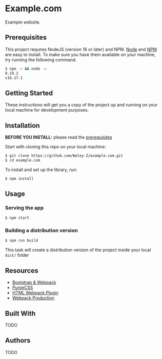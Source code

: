 # Example.com

Example website.

## Prerequisites

This project requires NodeJS (version 16 or later) and NPM. [Node](http://nodejs.org/) and [NPM](https://npmjs.org/) are easy to install. To make sure you have them available on your machine, try running the following command.

```sh
$ npm -v && node -v
8.19.2
v16.17.1
```

## Getting Started

These instructions will get you a copy of the project up and running on your local machine for development purposes.

## Installation

**BEFORE YOU INSTALL:** please read the [prerequisites](#prerequisites)

Start with cloning this repo on your local machine:

```sh
$ git clone https://github.com/Waley-Z/example.com.git
$ cd example.com
```

To install and set up the library, run:

```sh
$ npm install
```

## Usage

### Serving the app

```sh
$ npm start
```

### Building a distribution version

```sh
$ npm run build
```

This task will create a distribution version of the project inside your local `dist/` folder

## Resources

* [Bootstrap & Webpack](https://getbootstrap.com/docs/5.2/getting-started/webpack/)
* [PurgeCSS](https://purgecss.com/plugins/postcss.html)
* [HTML Webpack Plugin](https://github.com/jantimon/html-webpack-plugin)
* [Webpack Production](https://webpack.js.org/guides/production/)

## Built With

TODO

## Authors

TODO